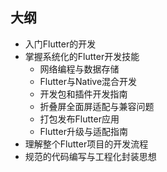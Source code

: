 ## 大纲
- 入门Flutter的开发
- 掌握系统化的Flutter开发技能
    + 网络编程与数据存储
    + Flutter与Native混合开发
    + 开发包和插件开发指南
    + 折叠屏全面屏适配与兼容问题
    + 打包发布Flutter应用
    + Flutter升级与适配指南
- 理解整个Flutter项目的开发流程
- 规范的代码编写与工程化封装思想